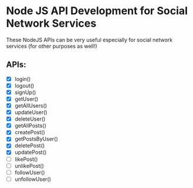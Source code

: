 # Node JS API Development for Social Network Services 

These NodeJS APIs can be very useful especially for social network services (for other purposes as well!)

## APIs:

- [x] login()
- [x] logout()
- [x] signUp()
- [x] getUser()
- [x] getAllUsers()
- [x] updateUser()
- [x] deleteUser()
- [x] getAllPosts()
- [x] createPost()
- [x] getPostsByUser()
- [x] deletePost()
- [x] updatePost()
- [ ] likePost()
- [ ] unlikePost()
- [ ] followUser()
- [ ] unfollowUser()